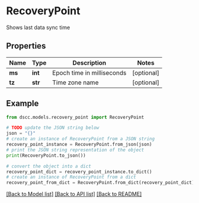 # RecoveryPoint

Shows last data sync time

## Properties

Name | Type | Description | Notes
------------ | ------------- | ------------- | -------------
**ms** | **int** | Epoch time in milliseconds | [optional] 
**tz** | **str** | Time zone name | [optional] 

## Example

```python
from dscc.models.recovery_point import RecoveryPoint

# TODO update the JSON string below
json = "{}"
# create an instance of RecoveryPoint from a JSON string
recovery_point_instance = RecoveryPoint.from_json(json)
# print the JSON string representation of the object
print(RecoveryPoint.to_json())

# convert the object into a dict
recovery_point_dict = recovery_point_instance.to_dict()
# create an instance of RecoveryPoint from a dict
recovery_point_from_dict = RecoveryPoint.from_dict(recovery_point_dict)
```
[[Back to Model list]](../README.md#documentation-for-models) [[Back to API list]](../README.md#documentation-for-api-endpoints) [[Back to README]](../README.md)


